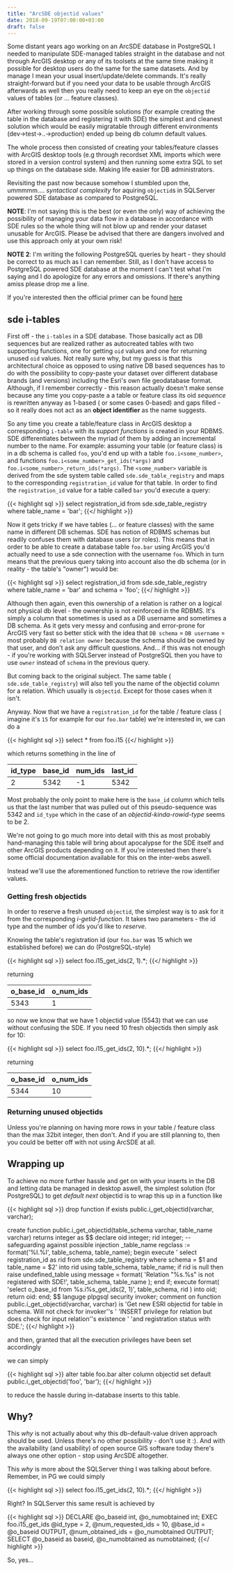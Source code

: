 ```yaml
---
title: "ArcSDE objectid values"
date: 2018-09-19T07:00:00+03:00
draft: false
---
```


Some distant years ago working on an ArcSDE database in PostgreSQL I needed
to manipulate SDE-managed tables straight in the database and not through ArcGIS
desktop or any of its toolsets at the same time making it possible
for desktop users do the same for the same datasets. And by manage I mean your usual
insert/update/delete commands. It's really straight-forward but if you need your
data to be usable through ArcGIS afterwards as well then you really need to keep
an eye on the `objectid` values of tables (or ... feature classes).  

After working through some possible solutions (for
example creating the table in the database and registering it with SDE) the
simplest and cleanest solution which would be easily migratable through
different environments (dev->test->..->production) ended up being db column
default values.

The whole process then consisted of creating your tables/feature classes with
ArcGIS desktop tools (e.g through recordset XML imports which were stored in
a version control system) and then running some extra SQL to set up things on
the database side. Making life easier for DB administrators.

Revisiting the past now because somehow I stumbled upon the, ummmmm....
_syntactical complexity_ for aquiring `objectid`s in SQLServer powered SDE
database as compared to PostgreSQL.

**NOTE**: I'm not saying this is the best (or even the only) way of achieving
the possibility of managing your data flow in a database in accordance with
SDE rules so the whole thing will not blow up and render your dataset unusable
for ArcGIS. Please be advised that there are dangers involved and use this
approach only at your own risk!

**NOTE 2**: I'm writing the following PostgreSQL queries by heart - they should
be correct to as much as I can remember. Still, as I don't have access to
PostgreSQL powered SDE database at the moment I can't test what I'm saying
and I do apologize for any errors and omissions. If there's anything amiss
please drop me a line.

If you're interested then the official primer can be found
[here](http://desktop.arcgis.com/en/arcmap/latest/manage-data/using-sql-with-gdbs/workflow-using-sql-with-existing-feature-classes.htm)

## sde i-tables
First off - the `i-tables` in a SDE database. Those basically act as
DB sequences but are realized rather as autocreated tables with two supporting
functions, one for getting `oid` values and one for returning unused `oid`
values. Not really sure why, but my guess is that this architectural choice as
opposed to using native DB based sequences has to do with the possibility to
copy-paste your dataset over different database brands (and versions) including
the  Esri's own file geodatabase format. Although, if I remember correctly -
this reason actually doesn't make sense because any time you copy-paste a
a table or feature class its oid _sequence_ is rewritten anyway as 1-based (
or some cases 0-based) and gaps filled - so it really does not act as an
**object identifier** as the name suggests.

So any time you create a table/feature class in ArcGIS desktop a corresponding
`i-table` with its _support functions_ is created in your RDBMS. SDE
differentiates between the myriad of them by adding an incremental number to the
name. For example: assuming your table (or feature class) is in a db schema is
called `foo`, you'd end up with a table `foo.i<some_number>`, and functions
`foo.i<some_number>_get_ids(*args)` and `foo.i<some_number>_return_ids(*args)`.
The `<some_number>` variable is derived from the sde system table called
`sde.sde_table_registry` and maps to the corresponding `registration_id` value
for that table. In order to find the `registration_id` value for a table called
`bar` you'd execute a query:

{{< highlight sql >}}
select registration_id
from sde.sde_table_registry
where table_name = 'bar';
{{</ highlight >}}

Now it gets tricky if we have tables (... or feature classes) with the
same name in different DB schemas. SDE has notion of RDBMS schemas but readily
confuses them with database users (or roles). This means that in order to be
able to create a database table `foo.bar` using ArcGIS you'd actually need to
use a sde connection with the username `foo`. Which in turn means that the
previous query taking into account also the db schema (or in reality - the
table's "owner") would be:

{{< highlight sql >}}
select registration_id
from sde.sde_table_registry
where table_name = 'bar' and schema = 'foo';
{{</ highlight >}}

Although then again, even this ownership of a relation is rather on a logical
not physical db level - the ownership is not reinforced in the RDBMS. It's
simply a column that sometimes is used as a DB username and sometimes a DB
schema. As it gets very messy and confusing and error-prone for ArcGIS very
fast so better stick with the idea that `DB schema` = `DB username` = most
probably `DB relation owner` because the schema should be owned by that user,
and don't ask any difficult questions. And... if this was not enough - if
you're working with SQLServer instead of PostgreSQL then
you have to use `owner` instead of `schema` in the previous query.

But coming back to the original subject. The same table (
`sde.sde_table_registry`) will also tell you the name of the
objectid column for a relation. Which usually is `objectid`. Except for those
cases when it isn't.

Anyway. Now that we have a `registration_id` for the table / feature class (
imagine it's `15` for example for our `foo.bar` table) we're interested in, we
can do a

{{< highlight sql >}}
select *
from foo.i15
{{</ highlight >}}

which returns something in the line of

| id_type | base_id | num_ids | last_id |
| ------- | ------- | ------- | ------- |
| 2       | 5342    | -1      | 5342    |

Most probably the only point to make here is the `base_id` column
which tells us that the last number that was pulled out of this pseudo-sequence
was 5342 and `id_type` which in the case of an _objectid-kinda-rowid-type_ seems
to be 2.

We're not going to go much more into detail with this as most probably
hand-managing this table will bring about apocalypse for the SDE itself and
other ArcGIS products depending on it. If you're interested then there's some
official documentation available for this on the inter-webs aswell.

Instead we'll use the aforementioned function to retrieve the row identifier
values.

### Getting fresh objectids
In order to reserve a fresh unused `objectid`, the simplest way is to ask for it
from the corresponding _i-getid-function_. It takes two parameters - the
id type and the number of ids you'd like to _reserve_.

Knowing the table's registration id (our `foo.bar` was 15 which we established
before) we can do (PostgreSQL-style)

{{< highlight sql >}}
select foo.i15_get_ids(2, 1).*;
{{</ highlight >}}

returning

| o_base_id | o_num_ids |
| --------- | --------- |
| 5343      | 1         |

so now we know that we have 1 objectid value (5543) that we can use without
confusing the SDE. If you need 10 fresh objectids then simply ask for 10:

{{< highlight sql >}}
select foo.i15_get_ids(2, 10).*;
{{</ highlight >}}

returning

| o_base_id | o_num_ids |
| --------- | --------- |
| 5344      | 10        |


### Returning unused objectids
Unless you're planning on having more rows in your table / feature class than
the max 32bit integer, then don't. And if you are still planning to, then you
could be better off with not using ArcSDE at all.

## Wrapping up
To achieve no more further hassle and get on with your inserts in the DB and
letting data be managed in desktop aswell, the simplest solution (for
PostgreSQL) to get _default next_ objectid is to wrap this up in a function
like

{{< highlight sql >}}
drop function if exists public.i_get_objectid(varchar, varchar);

create function public.i_get_objectid(table_schema varchar, table_name varchar)
returns integer as
$$
declare
    oid integer;
    rid integer;
    --safeguarding against possible injection
    _table_name regclass := format('%I.%I', table_schema, table_name);
begin
    execute '
        select registration_id as rid
        from sde.sde_table_registry
        where schema = $1
        and table_name = $2'
        into rid
        using table_schema, table_name;
    if rid is null then
        raise undefined_table
            using message = format(
                'Relation "%s.%s" is not registered with SDE!',
                table_schema, table_name
            );
    end if;
    execute
        format(
            'select o_base_id from %s.i%s_get_ids(2, 1)',
            table_schema, rid
        )
    into oid;
    return oid:
end;
$$
languge plpgsql security invoker;
comment on function public.i_get_objectid(varchar, varchar) is
    'Get new ESRI objectid for table in schema. Will not check for invoker''s '
    'INSERT privilege for relation but does check for input relation''s existence '
    'and registration status with SDE.';
{{</ highlight >}}

and then, granted that all the execution privileges have been set accordingly

we can simply

{{< highlight sql >}}
alter table foo.bar
    alter column objectid set default public.i_get_objectid('foo', 'bar');
{{</ highlight >}}

to reduce the hassle during in-database inserts to this table.

## Why?
This _why_ is not actually about why this db-default-value driven approach
should be used. Unless there's no other possibility - don't use it :). And
with the availability (and usability) of open source GIS software today there's
always one other option - stop using ArcSDE altogether.

This _why_ is more about the SQLServer thing I was talking about before. Remember,
in PG we could simply

{{< highlight sql >}}
select foo.i15_get_ids(2, 10).*;
{{</ highlight >}}

Right? In SQLServer this same result is achieved by

{{< highlight sql >}}
DECLARE @o_baseid int, @o_numobtained int;
EXEC foo.i15_get_ids
    @id_type = 2, @num_requested_ids = 10,
    @base_id = @o_baseid OUTPUT, @num_obtained_ids = @o_numobtained OUTPUT;
SELECT @o_baseid as baseid, @o_numobtained as numobtained;
{{</ highlight >}}

So, yes...

